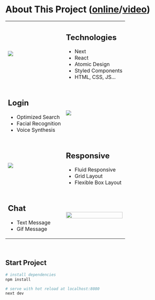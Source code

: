 # About This Project ([online](https://aluracord-matrix-orcin.vercel.app)/[video](https://www.instagram.com/p/CZX9X8Lt3cM))
<table>
    <tr>
        <td>
          <img src="./public/images/run-login-responsivity.gif" />
        </td>
        <td>
            <h2>Technologies</h2>
            <ul>
                <li>Next</li>
                <li>React</li>
                <li>Atomic Design</li>
                <li>Styled Components</li>
                <li>HTML, CSS, JS...</li>
            </ul>
        </td>
    </tr>
    <tr>
        <td>
            <h2>Login</h2>
            <ul>
                <li>Optimized Search</li>
                <li>Facial Recognition</li>
                <li>Voice Synthesis</li>
            </ul>
        </td>
        <td>
          <img src="./public/images/run-login.gif" />
        </td>
    </tr>
    <tr>
        <td>
          <img src="./public/images/run-chat-responsivity.gif" />
        </td>
        <td>
            <h2>Responsive</h2>
            <ul>
                <li>Fluid Responsive</li>
                <li>Grid Layout</li>
                <li>Flexible Box Layout</li>
            </ul>
        </td>
    </tr>
    <tr>
        <td>
            <h2>Chat</h2>
            <ul>
                <li>Text Message</li>
                <li>Gif Message</li>
            </ul>
        </td>
        <td>
          <img src="./public/images/run-send-message.gif" width="100%" />
        </td>
    </tr>
</table>

<br/>

## Start Project 
```bash
# install dependencies
npm install
```
```bash
# serve with hot reload at localhost:8080
next dev
```

